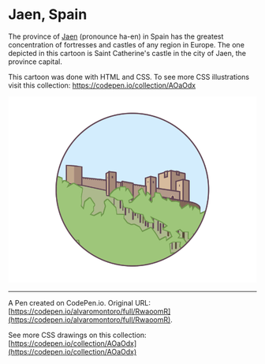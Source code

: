 # Jaen, Spain

The province of [Jaen](http://www.jaenparaisointerior.es/index.html?__locale=EN) (pronounce ha-en) in Spain has the greatest concentration of fortresses and castles of any region in Europe. The one depicted in this cartoon is Saint Catherine's castle in the city of Jaen, the province capital.

This cartoon was done with HTML and CSS. To see more CSS illustrations visit this collection: https://codepen.io/collection/AOaOdx

![Illustration of a circle with a castle inside. The castle is on top of a mountain with many trees](https://github.com/alvaromontoro/CSS-Illustrations/blob/master/illustrations/architecture/jaen-spain/jaen-spain.png?raw=true)

---

A Pen created on CodePen.io. Original URL: [https://codepen.io/alvaromontoro/full/RwaoomR](https://codepen.io/alvaromontoro/full/RwaoomR).

See more CSS drawings on this collection: [https://codepen.io/collection/AOaOdx](https://codepen.io/collection/AOaOdx)
